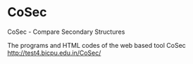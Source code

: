 # CoSec
CoSec - Compare Secondary Structures

The programs and HTML codes of the web based tool CoSec http://test4.bicpu.edu.in/CoSec/
